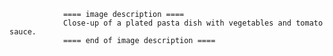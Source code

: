 
                ==== image description ====
                Close-up of a plated pasta dish with vegetables and tomato sauce.
                ==== end of image description ====
                